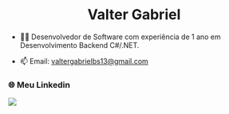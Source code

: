 <h1 align="center">Valter Gabriel</h1>

- 👨‍💻 Desenvolvedor de Software com experiência de 1 ano em Desenvolvimento Backend C#/.NET.

- 📫 Email: valtergabrielbs13@gmail.com

### 🌐 Meu Linkedin
<div>
  <a href="https://www.linkedin.com/in/valter-gabriel/" target="_blank"><img src="https://img.shields.io/badge/-LinkedIn-%230077B5?style=for-the-badge&logo=linkedin&logoColor=white" target="_blank"></a>
</div>
<br>
